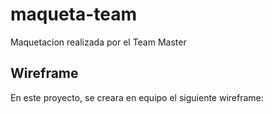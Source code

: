 # maqueta-team

Maquetacion realizada por el Team Master

## Wireframe

En este proyecto, se creara en equipo el siguiente wireframe:
[](/resources/wireframe.png)
